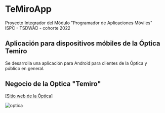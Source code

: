 # TeMiroApp

Proyecto Integrador del Módulo "Programador de Aplicaciones Móviles"
ISPC - TSDWAD - cohorte 2022

## Aplicación para dispositivos móbiles de la Óptica Temiro

Se desarrolla una aplicación para Android para clientes de la Óptica y público en general.

## Negocio de la Optica "Temiro"

[[Sitio web de la Óptica](http://temiro.mywire.org)]

![optica](https://i.postimg.cc/6QpvKh4p/una-optica-negocio.jpg)
